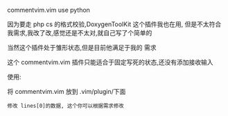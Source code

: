 
commentvim.vim use python 

因为要走 php cs 的格式校验,DoxygenToolKit 这个插件我也在用,
但是不太符合我需求,我改了改,感觉还是不太对,就自己写了个简单的


当然这个插件处于雏形状态,但是目前他满足于我的 需求

这个 commentvim.vim 插件只能适合于固定写死的状态,还没有添加接收输入

使用:

   将 commentvim.vim  放到 .vim/plugin/下面
   
    修改 lines[0]的数据, 这个你可以根据需求修改
